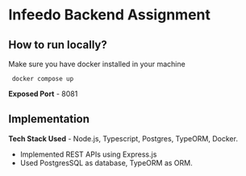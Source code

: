 # Infeedo Backend Assignment

## How to run locally?


Make sure you have docker installed in your machine

```
 docker compose up
```
**Exposed Port** - 8081

## Implementation
**Tech Stack Used** - Node.js, Typescript, Postgres, TypeORM, Docker.

* Implemented REST APIs using Express.js
* Used PostgresSQL as database, TypeORM as ORM.